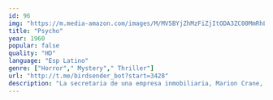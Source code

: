 ```yaml
---
id: 96
img: "https://m.media-amazon.com/images/M/MV5BYjZhMzFiZjItODA3ZC00MmRhLWIzMGYtMmVjOWUwYTA3MTRjXkEyXkFqcGc@._V1_SX300.jpg"
title: "Psycho"
year: 1960
popular: false
quality: "HD"
language: "Esp Latino"
genre: ["Horror"," Mystery"," Thriller"]
url: "http://t.me/birdsender_bot?start=3428"
description: "La secretaria de una empresa inmobiliaria, Marion Crane, no puede casarse con su amante, Sam Loomis. El destino pone en sus manos 40.000 dólares en efectivo que su jefe le confía para depositarlos en el banco. Marion decide apoderarse de esa suma para comenzar con Sam una nueva vida. De camino a California, cae la noche y una fuerte tormenta le obliga a buscar alojamiento en un solitario motel de carretera dirigido por un joven tímido, extraño y algo demente, Norman Bates, y por su madre."
---
```

